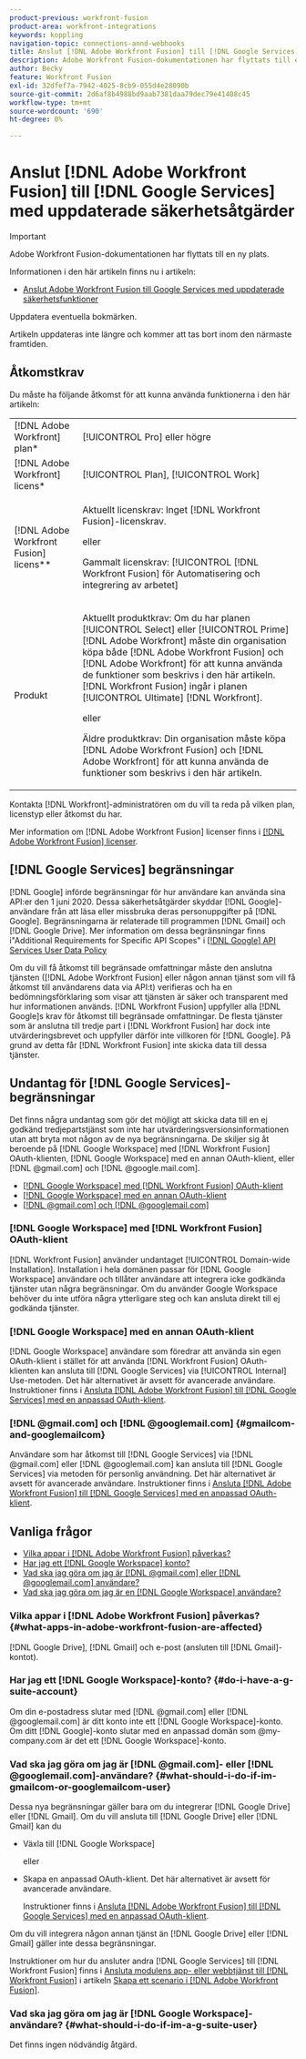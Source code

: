 ```yaml
---
product-previous: workfront-fusion
product-area: workfront-integrations
keywords: koppling
navigation-topic: connections-annd-webhooks
title: Anslut [!DNL Adobe Workfront Fusion] till [!DNL Google Services] med uppdaterade säkerhetsåtgärder
description: Adobe Workfront Fusion-dokumentationen har flyttats till en ny plats. Den här artikeln har tagits bort, men innehåller en länk till den nya artikeln som innehåller den här funktionen.
author: Becky
feature: Workfront Fusion
exl-id: 32dfef7a-7942-4025-8cb9-055d4e28090b
source-git-commit: 2d6af8b4988bd9aab7381daa79dec79e41408c45
workflow-type: tm+mt
source-wordcount: '690'
ht-degree: 0%

---
```


# Anslut [!DNL Adobe Workfront Fusion] till [!DNL Google Services] med uppdaterade säkerhetsåtgärder

>[!IMPORTANT]
>
>Adobe Workfront Fusion-dokumentationen har flyttats till en ny plats.
>
>Informationen i den här artikeln finns nu i artikeln:
>
>* [Anslut Adobe Workfront Fusion till Google Services med uppdaterade säkerhetsfunktioner](https://experienceleague.adobe.com/docs/workfront-fusion/using/create-scenarios/connect-to-applications/connect-to-google-with-new-security-measures.html)
>
>Uppdatera eventuella bokmärken.
>
>Artikeln uppdateras inte längre och kommer att tas bort inom den närmaste framtiden.

## Åtkomstkrav

Du måste ha följande åtkomst för att kunna använda funktionerna i den här artikeln:

<table style="table-layout:auto">
 <col> 
 <col> 
 <tbody> 
  <tr> 
   <td role="rowheader">[!DNL Adobe Workfront] plan*</td> 
   <td> <p>[!UICONTROL Pro] eller högre</p> </td> 
  </tr> 
  <tr data-mc-conditions=""> 
   <td role="rowheader">[!DNL Adobe Workfront] licens*</td> 
   <td> <p>[!UICONTROL Plan], [!UICONTROL Work]</p> </td> 
  </tr> 
  <tr> 
   <td role="rowheader">[!DNL Adobe Workfront Fusion] licens**</td> 
   <td>
   <p>Aktuellt licenskrav: Inget [!DNL Workfront Fusion]-licenskrav.</p>
   <p>eller</p>
   <p>Gammalt licenskrav: [!UICONTROL [!DNL Workfront Fusion] för Automatisering och integrering av arbetet] </p>
   </td> 
  </tr> 
  <tr> 
   <td role="rowheader">Produkt</td> 
   <td>
   <p>Aktuellt produktkrav: Om du har planen [!UICONTROL Select] eller [!UICONTROL Prime] [!DNL Adobe Workfront] måste din organisation köpa både [!DNL Adobe Workfront Fusion] och [!DNL Adobe Workfront] för att kunna använda de funktioner som beskrivs i den här artikeln. [!DNL Workfront Fusion] ingår i planen [!UICONTROL Ultimate] [!DNL Workfront].</p>
   <p>eller</p>
   <p>Äldre produktkrav: Din organisation måste köpa [!DNL Adobe Workfront Fusion] och [!DNL Adobe Workfront] för att kunna använda de funktioner som beskrivs i den här artikeln.</p>
   </td> 
  </tr> 
 </tbody> 
</table>

Kontakta [!DNL Workfront]-administratören om du vill ta reda på vilken plan, licenstyp eller åtkomst du har.

Mer information om [!DNL Adobe Workfront Fusion] licenser finns i [[!DNL Adobe Workfront Fusion] licenser](../../workfront-fusion/get-started/license-automation-vs-integration.md).

## [!DNL Google Services] begränsningar

[!DNL Google] införde begränsningar för hur användare kan använda sina API:er den 1 juni 2020. Dessa säkerhetsåtgärder skyddar [!DNL Google]-användare från att läsa eller missbruka deras personuppgifter på [!DNL Google]. Begränsningarna är relaterade till programmen [!DNL Gmail] och [!DNL Google Drive]. Mer information om dessa begränsningar finns i&quot;Additional Requirements for Specific API Scopes&quot; i [[!DNL Google] API Services User Data Policy](https://developers.google.com/terms/api-services-user-data-policy#additional_requirements_for_specific_api_scopes)

Om du vill få åtkomst till begränsade omfattningar måste den anslutna tjänsten ([!DNL Adobe Workfront Fusion] eller någon annan tjänst som vill få åtkomst till användarens data via API:t) verifieras och ha en bedömningsförklaring som visar att tjänsten är säker och transparent med hur informationen används. [!DNL Workfront Fusion] uppfyller alla [!DNL Google]s krav för åtkomst till begränsade omfattningar. De flesta tjänster som är anslutna till tredje part i [!DNL Workfront Fusion] har dock inte utvärderingsbrevet och uppfyller därför inte villkoren för [!DNL Google]. På grund av detta får [!DNL Workfront Fusion] inte skicka data till dessa tjänster.

## Undantag för [!DNL Google Services]-begränsningar

Det finns några undantag som gör det möjligt att skicka data till en ej godkänd tredjepartstjänst som inte har utvärderingsversionsinformationen utan att bryta mot någon av de nya begränsningarna. De skiljer sig åt beroende på [!DNL Google Workspace] med [!DNL Workfront Fusion] OAuth-klienten, [!DNL Google Workspace] med en annan OAuth-klient, eller [!DNL @gmail.com] och [!DNL @google.mail.com].

* [[!DNL Google Workspace] med [!DNL Workfront Fusion] OAuth-klient](#g-suite-with-workfront-fusion-oauth-client)
* [[!DNL Google Workspace] med en annan OAuth-klient](#g-suite-with-another-oauth-client)
* [[!DNL @gmail.com] och [!DNL @googlemail.com]](#gmailcom-and-googlemailcom)

### [!DNL Google Workspace] med [!DNL Workfront Fusion] OAuth-klient

[!DNL Workfront Fusion] använder undantaget [!UICONTROL Domain-wide Installation]. Installation i hela domänen passar för [!DNL Google Workspace] användare och tillåter användare att integrera icke godkända tjänster utan några begränsningar. Om du använder Google Workspace behöver du inte utföra några ytterligare steg och kan ansluta direkt till ej godkända tjänster.

### [!DNL Google Workspace] med en annan OAuth-klient

[!DNL Google Workspace] användare som föredrar att använda sin egen OAuth-klient i stället för att använda [!DNL Workfront Fusion] OAuth-klienten kan ansluta till [!DNL Google Services] via [!UICONTROL Internal] Use-metoden. Det här alternativet är avsett för avancerade användare. Instruktioner finns i [Ansluta [!DNL Adobe Workfront Fusion] till [!DNL Google Services] med en anpassad OAuth-klient](../../workfront-fusion/connections/connect-fusion-to-google-using-oauth.md).

### [!DNL @gmail.com] och [!DNL @googlemail.com] {#gmailcom-and-googlemailcom}

Användare som har åtkomst till [!DNL Google Services] via [!DNL @gmail.com] eller [!DNL @googlemail.com] kan ansluta till [!DNL Google Services] via metoden för personlig användning. Det här alternativet är avsett för avancerade användare. Instruktioner finns i [Ansluta [!DNL Adobe Workfront Fusion] till [!DNL Google Services] med en anpassad OAuth-klient](../../workfront-fusion/connections/connect-fusion-to-google-using-oauth.md).

## Vanliga frågor

* [Vilka appar i [!DNL Adobe Workfront Fusion] påverkas?](#what-apps-in-adobe-workfront-fusion-are-affected)
* [Har jag ett [!DNL Google Workspace] konto?](#do-i-have-a-g-suite-account)
* [Vad ska jag göra om jag är  [!DNL @gmail.com] eller [!DNL @googlemail.com] användare?](#what-should-i-do-if-im-gmailcom-or-googlemailcom-user)
* [Vad ska jag göra om jag är en [!DNL Google Workspace] användare?](#what-should-i-do-if-im-a-g-suite-user)

### Vilka appar i [!DNL Adobe Workfront Fusion] påverkas? {#what-apps-in-adobe-workfront-fusion-are-affected}

[!DNL Google Drive], [!DNL Gmail] och e-post (ansluten till [!DNL Gmail]-kontot).

### Har jag ett [!DNL Google Workspace]-konto? {#do-i-have-a-g-suite-account}

Om din e-postadress slutar med [!DNL @gmail.com] eller [!DNL @googlemail.com] är ditt konto inte ett [!DNL Google Workspace]-konto. Om ditt [!DNL Google]-konto slutar med en anpassad domän som @my-company.com är det ett [!DNL Google Workspace]-konto.

### Vad ska jag göra om jag är [!DNL @gmail.com]- eller [!DNL @googlemail.com]-användare? {#what-should-i-do-if-im-gmailcom-or-googlemailcom-user}

Dessa nya begränsningar gäller bara om du integrerar [!DNL Google Drive] eller [!DNL Gmail]. Om du vill ansluta till [!DNL Google Drive] eller [!DNL Gmail] kan du

* Växla till [!DNL Google Workspace]

  eller

* Skapa en anpassad OAuth-klient. Det här alternativet är avsett för avancerade användare.

  Instruktioner finns i [Ansluta [!DNL Adobe Workfront Fusion] till [!DNL Google Services] med en anpassad OAuth-klient](../../workfront-fusion/connections/connect-fusion-to-google-using-oauth.md).

Om du vill integrera någon annan tjänst än [!DNL Google Drive] eller [!DNL Gmail] gäller inte dessa begränsningar.

Instruktioner om hur du ansluter andra [!DNL Google Services] till [!DNL Workfront Fusion] finns i [Ansluta modulens app- eller webbtjänst till  [!DNL Workfront Fusion]](../../workfront-fusion/scenarios/create-a-scenario.md#connect) i artikeln [Skapa ett scenario i  [!DNL Adobe Workfront Fusion]](../../workfront-fusion/scenarios/create-a-scenario.md).

### Vad ska jag göra om jag är [!DNL Google Workspace]-användare? {#what-should-i-do-if-im-a-g-suite-user}

Det finns ingen nödvändig åtgärd.
